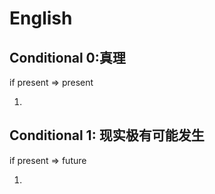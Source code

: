 # English

## Conditional 0:真理

if present => present

1. 



## Conditional 1: 现实极有可能发生

if present => future

1. 